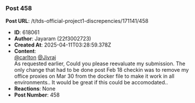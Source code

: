 ### Post 458
**Post URL**: /t/tds-official-project1-discrepencies/171141/458
- **ID**: 618061
- **Author**: Jayaram (22f3002723)
- **Created At**: 2025-04-11T03:28:59.378Z
- **Content**:  
  <a class="mention" href="/u/carlton">@carlton</a> <a class="mention" href="/u/jivraj">@Jivraj</a><br>
As requested earlier, Could you please reevaluate my submission.  The only change that had to be done post Feb 18 checkin was to remove my office proxies on Mar 30 from the docker file  to make it work in all environments.. It  would be great if this could be accomodated..
- **Reactions**: None
- **Post Number**: 458

